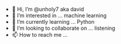 - 👋 Hi, I’m @unholy7 aka david
- 👀 I’m interested in ... machine learning
- 🌱 I’m currently learning ... Python
- 💞️ I’m looking to collaborate on ... listening
- 📫 How to reach me ...

<!---
unholy7/unholy7 is a ✨ special ✨ repo to share code with some friends so they can laugh at me and talk smack. 
--->
